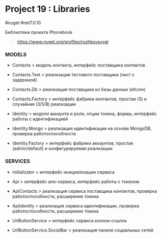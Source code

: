 # Project 19 : Libraries
#nuget #net7.0.10

Библиотеки проекта Phonebook

> https://www.nuget.org/profiles/rozhkovsvyat

### MODELS

* Contacts > модель контакта, интерфейс поставщика контактов

* Contacts.Test > реализация тестового поставщика (лист с задержкой)

* Contacts.Db > реализация поставщика из базы данных (efcore)
  
* Contacts.Factory > интерфейс фабрики контактов, простая (3) и случайная (3/5/8) реализации

* Identity > модели аккаунта и роли, опции токена, формы, интерфейс работы с идентификацией

* Identity.Mongo > реализация идентификации на основе MongoDB, проверка работоспособности

* Identity.Factory > интерфейс фабрики аккаунтов, простая (admin/default) и конфигурируемая реализации

### SERVICES

* Initializator > интерфейс инициализации сервиса

* Api > интерфейс апи-сервиса, интерфейс работы с токеном

* ApiContacts > реализация сервиса поставщика контактов, проверка работоспособности, расширение токена

* ApiIdentity > реализация сервиса идентификации, проверка работоспособности, расширение токена

* UrlButtonService > интерфейс сервиса кнопок-ссылок

* UrlButtonService.SocialBar > реализация панели социальных сетей
